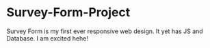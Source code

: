 # Survey-Form-Project
Survey Form is my first ever responsive web design. It yet has JS and Database. I am excited hehe!
